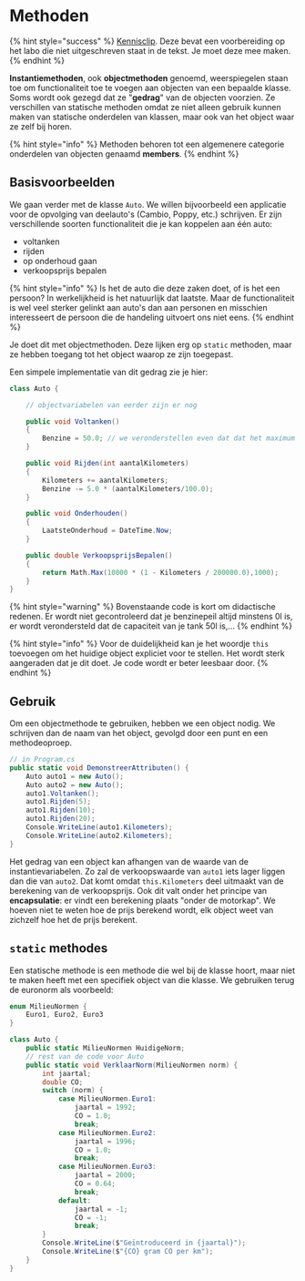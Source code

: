 # Methoden

{% hint style="success" %}
[Kennisclip](https://youtu.be/Wuk9G1_JMWc). Deze bevat een voorbereiding op het labo die niet uitgeschreven staat in de tekst. Je moet deze mee maken.
{% endhint %}

**Instantiemethoden**, ook **objectmethoden** genoemd, weerspiegelen staan toe om functionaliteit toe te voegen aan objecten van een bepaalde klasse. Soms wordt ook gezegd dat ze "**gedrag**" van de objecten voorzien. Ze verschillen van statische methoden omdat ze niet alleen gebruik kunnen maken van statische onderdelen van klassen, maar ook van het object waar ze zelf bij horen.

{% hint style="info" %}
Methoden behoren tot een algemenere categorie onderdelen van objecten genaamd **members**.
{% endhint %}

## Basisvoorbeelden

We gaan verder met de klasse `Auto`. We willen bijvoorbeeld een applicatie voor de opvolging van deelauto's \(Cambio, Poppy, etc.\) schrijven. Er zijn verschillende soorten functionaliteit die je kan koppelen aan één auto:

* voltanken
* rijden
* op onderhoud gaan
* verkoopsprijs bepalen

{% hint style="info" %}
Is het de auto die deze zaken doet, of is het een persoon? In werkelijkheid is het natuurlijk dat laatste. Maar de functionaliteit is wel veel sterker gelinkt aan auto's dan aan personen en misschien interesseert de persoon die de handeling uitvoert ons niet eens.
{% endhint %}

Je doet dit met objectmethoden. Deze lijken erg op `static` methoden, maar ze hebben toegang tot het object waarop ze zijn toegepast.

Een simpele implementatie van dit gedrag zie je hier:

```csharp
class Auto {

    // objectvariabelen van eerder zijn er nog

    public void Voltanken()
    {
        Benzine = 50.0; // we veronderstellen even dat dat het maximum is
    }

    public void Rijden(int aantalKilometers)
    {
        Kilometers += aantalKilometers;
        Benzine -= 5.0 * (aantalKilometers/100.0);
    }

    public void Onderhouden()
    {
        LaatsteOnderhoud = DateTime.Now;
    }

    public double VerkoopsprijsBepalen()
    {
        return Math.Max(10000 * (1 - Kilometers / 200000.0),1000);
    }
}
```

{% hint style="warning" %}
Bovenstaande code is kort om didactische redenen. Er wordt niet gecontroleerd dat je benzinepeil altijd minstens 0l is, er wordt verondersteld dat de capaciteit van je tank 50l is,...
{% endhint %}

{% hint style="info" %}
Voor de duidelijkheid kan je het woordje `this` toevoegen om het huidige object expliciet voor te stellen. Het wordt sterk aangeraden dat je dit doet. Je code wordt er beter leesbaar door.
{% endhint %}

## Gebruik

Om een objectmethode te gebruiken, hebben we een object nodig. We schrijven dan de naam van het object, gevolgd door een punt en een methodeoproep.

```csharp
// in Program.cs
public static void DemonstreerAttributen() {
    Auto auto1 = new Auto();
    Auto auto2 = new Auto();
    auto1.Voltanken();
    auto1.Rijden(5);
    auto1.Rijden(10);
    auto1.Rijden(20);
    Console.WriteLine(auto1.Kilometers);
    Console.WriteLine(auto2.Kilometers);
}
```

Het gedrag van een object kan afhangen van de waarde van de instantievariabelen. Zo zal de verkoopswaarde van `auto1` iets lager liggen dan die van `auto2`. Dat komt omdat `this.Kilometers` deel uitmaakt van de berekening van de verkoopsprijs. Ook dit valt onder het principe van **encapsulatie**: er vindt een berekening plaats "onder de motorkap". We hoeven niet te weten hoe de prijs berekend wordt, elk object weet van zichzelf hoe het de prijs berekent.

## `static` methodes

Een statische methode is een methode die wel bij de klasse hoort, maar niet te maken heeft met een specifiek object van die klasse. We gebruiken terug de euronorm als voorbeeld:

```csharp
enum MilieuNormen {
    Euro1, Euro2, Euro3
}

class Auto {
    public static MilieuNormen HuidigeNorm;
    // rest van de code voor Auto
    public static void VerklaarNorm(MilieuNormen norm) {
        int jaartal;
        double CO;
        switch (norm) {
            case MilieuNormen.Euro1:
                jaartal = 1992;
                CO = 1.0;
                break;
            case MilieuNormen.Euro2:
                jaartal = 1996;
                CO = 1.0;
                break;
            case MilieuNormen.Euro3:
                jaartal = 2000;
                CO = 0.64;
                break;
            default:
                jaartal = -1;
                CO = -1;
                break;
        }
        Console.WriteLine($"Geïntroduceerd in {jaartal}");
        Console.WriteLine($"{CO} gram CO per km");
    }
}
```


